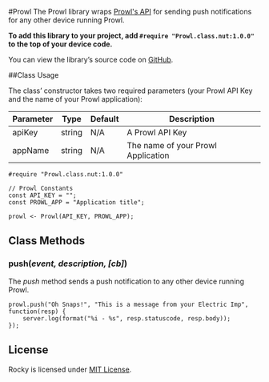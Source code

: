 #Prowl
The Prowl library wraps [Prowl's API](http://www.prowlapp.com/) for sending push notifications for any other device running Prowl.

**To add this library to your project, add `#require "Prowl.class.nut:1.0.0"` to the top of your device code.**

You can view the library’s source code on [GitHub](https://github.com/electricimp/prowl/tree/v1.0.0).

##Class Usage

The class’ constructor takes two required parameters (your Prowl API Key and the name of your Prowl application):


| Parameter     | Type         | Default | Description |
| ------------- | ------------ | ------- | ----------- |
| apiKey        | string       | N/A     | A Prowl API Key |
| appName       | string       | N/A     | The name of your Prowl Application |


```squirrel
#require "Prowl.class.nut:1.0.0"

// Prowl Constants
const API_KEY = "";
const PROWL_APP = "Application title";

prowl <- Prowl(API_KEY, PROWL_APP);
```

## Class Methods

### push(*event, description, [cb]*)

The *push* method sends a push notification to any other device running Prowl.

```squirrel
prowl.push("Oh Snaps!", "This is a message from your Electric Imp", function(resp) {
    server.log(format("%i - %s", resp.statuscode, resp.body));
});
```


## License

Rocky is licensed under [MIT License](./LICENSE).